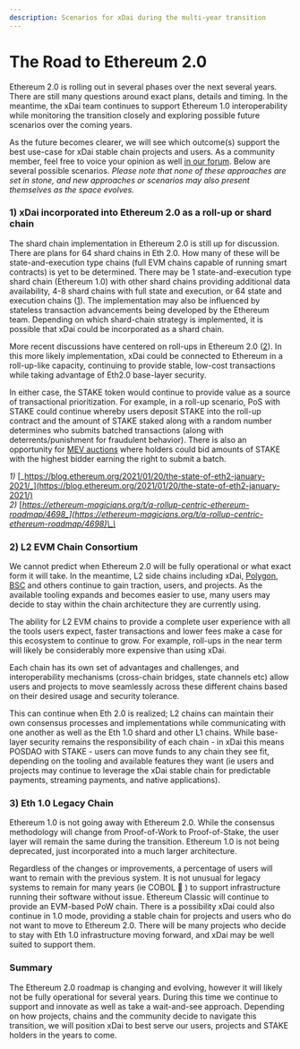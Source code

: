 ```yaml
---
description: Scenarios for xDai during the multi-year transition
---
```


# The Road to Ethereum 2.0

Ethereum 2.0 is rolling out in several phases over the next several years. There are still many questions around exact plans, details and timing. In the meantime, the xDai team continues to support Ethereum 1.0 interoperability while monitoring the transition closely and exploring possible future scenarios over the coming years. 

As the future becomes clearer, we will see which outcome\(s\) support the best use-case for xDai stable chain projects and users. As a community member, feel free to voice your opinion as well [in our forum](https://forum.poa.network/c/xdai-chain/xdai-proposals/43).  Below are several possible scenarios. _Please note that none of these approaches are set in stone, and new approaches or scenarios may also present themselves as the space evolves._

### **1\) xDai incorporated into Ethereum 2.0 as a roll-up or shard chain**

The shard chain implementation in Ethereum 2.0 is still up for discussion. There are plans for 64 shard chains in Eth 2.0. How many of these will be state-and-execution type chains \(full EVM chains capable of running smart contracts\) is yet to be determined. There may be 1 state-and-execution type shard chain \(Ethereum 1.0\) with other shard chains providing additional data availability, 4-8 shard chains with full state and execution, or 64 state and execution chains \([1](https://blog.ethereum.org/2021/01/20/the-state-of-eth2-january-2021/)\). The implementation may also be influenced by stateless transaction advancements being developed by the Ethereum team. Depending on which shard-chain strategy is implemented, it is possible that xDai could be incorporated as a shard chain. 

More recent discussions have centered on roll-ups in Ethereum 2.0 \([2](https://ethereum-magicians.org/t/a-rollup-centric-ethereum-roadmap/4698)\). In this more likely implementation, xDai could be connected to Ethereum in a roll-up-like capacity, continuing to provide stable, low-cost transactions while taking advantage of Eth2.0 base-layer security.

In either case, the STAKE token would continue to provide value as a source of transactional prioritization. For example, in a roll-up scenario, PoS with STAKE could continue whereby users deposit STAKE into the roll-up contract and the amount of STAKE staked along with a random number determines who submits batched transactions \(along with deterrents/punishment for fraudulent behavior\).  There is also an opportunity for [MEV auctions](https://ethresear.ch/t/mev-auction-auctioning-transaction-ordering-rights-as-a-solution-to-miner-extractable-value/6788) where holders could bid amounts of STAKE with the highest bidder earning the right to submit a batch.

_1\)_ [_https://blog.ethereum.org/2021/01/20/the-state-of-eth2-january-2021/_](https://blog.ethereum.org/2021/01/20/the-state-of-eth2-january-2021/)  
_2\)_ [_https://ethereum-magicians.org/t/a-rollup-centric-ethereum-roadmap/4698_](https://ethereum-magicians.org/t/a-rollup-centric-ethereum-roadmap/4698)\_\_

### **2\) L2 EVM Chain Consortium** 

We cannot predict when Ethereum 2.0 will be fully operational or what exact form it will take. In the meantime, L2 side chains including xDai, [Polygon](https://polygon.technology/), [BSC](https://www.binance.org/en/smartChain) and others continue to gain traction, users, and projects. As the available tooling expands and becomes easier to use, many users may decide to stay within the chain architecture they are currently using. 

The ability for L2 EVM chains to provide a complete user experience with all the tools users expect, faster transactions and lower fees make a case for this ecosystem to continue to grow. For example, roll-ups in the near term will likely be considerably more expensive than using xDai.

Each chain has its own set of advantages and challenges, and interoperability mechanisms \(cross-chain bridges, state channels etc\) allow users and projects to move seamlessly across these different chains based on their desired usage and security tolerance. 

This can continue when Eth 2.0 is realized;  L2 chains can maintain their own consensus processes and implementations while communicating with one another as well as the Eth 1.0 shard and other L1 chains. While base-layer security remains the responsibility of each chain - in xDai this means POSDAO with STAKE - users can move funds to any chain they see fit, depending on the tooling and available features they want \(ie users and projects may continue to leverage the xDai stable chain for predictable payments, streaming payments, and native applications\).

### **3\) Eth 1.0 Legacy Chain**

Ethereum 1.0 is not going away with Ethereum 2.0. While the consensus methodology will change from Proof-of-Work to Proof-of-Stake, the user layer will remain the same during the transition. Ethereum 1.0 is not being deprecated, just incorporated into a much larger architecture. 

Regardless of the changes or improvements, a percentage of users will want to remain with the previous system. It is not unusual for legacy systems to remain for many years \(ie COBOL 🙂 \) to support infrastructure running their software without issue. Ethereum Classic will continue to provide an EVM-based PoW chain. There is a possibility xDai could also continue in 1.0 mode, providing a stable chain for projects and users who do not want to move to Ethereum 2.0. There will be many projects who decide to stay with Eth 1.0 infrastructure moving forward, and xDai may be well suited to support them. 

### **Summary**

The Ethereum 2.0 roadmap is changing and evolving, however it will likely not be fully operational for several years. During this time we continue to support and innovate as well as take a wait-and-see approach. Depending on how projects, chains and the community decide to navigate this transition, we will position xDai to best serve our users, projects and STAKE holders in the years to come.  


